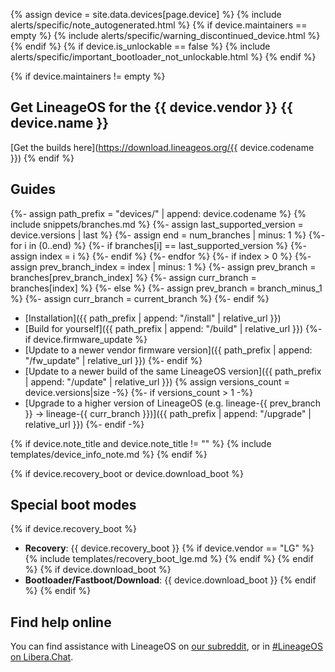 {% assign device = site.data.devices[page.device] %}
{% include alerts/specific/note_autogenerated.html %}
{% if device.maintainers == empty %}
{% include alerts/specific/warning_discontinued_device.html %}
{% endif %}
{% if device.is_unlockable == false %}
{% include alerts/specific/important_bootloader_not_unlockable.html %}
{% endif %}

{% if device.maintainers != empty %}
## Get LineageOS for the {{ device.vendor }} {{ device.name }}
[Get the builds here](https://download.lineageos.org/{{ device.codename }})
{% endif %}

## Guides

{%- assign path_prefix = "devices/" | append: device.codename %}
{% include snippets/branches.md %}
{%- assign last_supported_version = device.versions | last %}
{%- assign end = num_branches | minus: 1 %}
{%- for i in (0..end) %}
{%- if branches[i] == last_supported_version %}
{%- assign index = i %}
{%- endif %}
{%- endfor %}
{%- if index > 0 %}
    {%- assign prev_branch_index = index | minus: 1 %}
    {%- assign prev_branch = branches[prev_branch_index] %}
    {%- assign curr_branch = branches[index] %}
{%- else %}
    {%- assign prev_branch = branch_minus_1 %}
    {%- assign curr_branch = current_branch %}
{%- endif %}

- [Installation]({{ path_prefix | append: "/install" | relative_url }})
- [Build for yourself]({{ path_prefix | append: "/build" | relative_url }})
{%- if device.firmware_update %}
- [Update to a newer vendor firmware version]({{ path_prefix | append: "/fw_update" | relative_url }})
{%- endif %}
- [Update to a newer build of the same LineageOS version]({{ path_prefix | append: "/update" | relative_url }})
{% assign versions_count = device.versions|size -%}
{%- if versions_count > 1 -%}
- [Upgrade to a higher version of LineageOS (e.g. lineage-{{ prev_branch }} -> lineage-{{ curr_branch }})]({{ path_prefix | append: "/upgrade" | relative_url }})
{%- endif -%}

{% if device.note_title and device.note_title != "" %}
{% include templates/device_info_note.md %}
{% endif %}

{% if device.recovery_boot or device.download_boot %}
## Special boot modes

{% if device.recovery_boot %}
* **Recovery**: {{ device.recovery_boot }}
{% if device.vendor == "LG" %}
    {% include templates/recovery_boot_lge.md %}
{% endif %}
{% endif %}
{% if device.download_boot %}
* **Bootloader/Fastboot/Download**: {{ device.download_boot }}
{% endif %}
{% endif %}

## Find help online

You can find assistance with LineageOS on [our subreddit](https://reddit.com/r/LineageOS), or in [#LineageOS on Libera.Chat](https://kiwiirc.com/nextclient/irc.libera.chat#lineageos).
